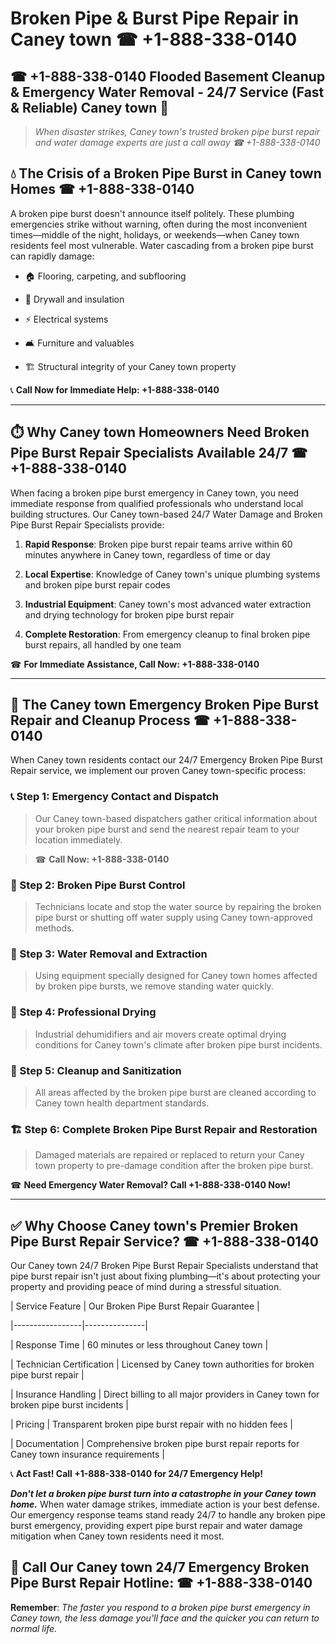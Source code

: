 # Broken Pipe & Burst Pipe Repair in Caney town ☎ +1-888-338-0140  
## ☎ +1-888-338-0140 Flooded Basement Cleanup & Emergency Water Removal - 24/7 Service (Fast & Reliable) Caney town 🚨  

> *When disaster strikes, Caney town's trusted broken pipe burst repair and water damage experts are just a call away ☎ +1-888-338-0140*  

## 💧 The Crisis of a Broken Pipe Burst in Caney town Homes ☎ +1-888-338-0140  

A broken pipe burst doesn't announce itself politely. These plumbing emergencies strike without warning, often during the most inconvenient times—middle of the night, holidays, or weekends—when Caney town residents feel most vulnerable. Water cascading from a broken pipe burst can rapidly damage:  

* 🏠 Flooring, carpeting, and subflooring  
* 🧱 Drywall and insulation  
* ⚡ Electrical systems  
* 🛋️ Furniture and valuables  
* 🏗️ Structural integrity of your Caney town property  

📞 **Call Now for Immediate Help: +1-888-338-0140**  

---  

## ⏱️ Why Caney town Homeowners Need Broken Pipe Burst Repair Specialists Available 24/7 ☎ +1-888-338-0140  

When facing a broken pipe burst emergency in Caney town, you need immediate response from qualified professionals who understand local building structures. Our Caney town-based 24/7 Water Damage and Broken Pipe Burst Repair Specialists provide:  

1. **Rapid Response**: Broken pipe burst repair teams arrive within 60 minutes anywhere in Caney town, regardless of time or day  
2. **Local Expertise**: Knowledge of Caney town's unique plumbing systems and broken pipe burst repair codes  
3. **Industrial Equipment**: Caney town's most advanced water extraction and drying technology for broken pipe burst repair  
4. **Complete Restoration**: From emergency cleanup to final broken pipe burst repairs, all handled by one team  

☎ **For Immediate Assistance, Call Now: +1-888-338-0140**  

---  

## 🔧 The Caney town Emergency Broken Pipe Burst Repair and Cleanup Process ☎ +1-888-338-0140  

When Caney town residents contact our 24/7 Emergency Broken Pipe Burst Repair service, we implement our proven Caney town-specific process:  

### 📞 Step 1: Emergency Contact and Dispatch  
> Our Caney town-based dispatchers gather critical information about your broken pipe burst and send the nearest repair team to your location immediately.  
> ☎ **Call Now: +1-888-338-0140**  

### 🚿 Step 2: Broken Pipe Burst Control  
> Technicians locate and stop the water source by repairing the broken pipe burst or shutting off water supply using Caney town-approved methods.  

### 🌊 Step 3: Water Removal and Extraction  
> Using equipment specially designed for Caney town homes affected by broken pipe bursts, we remove standing water quickly.  

### 💨 Step 4: Professional Drying  
> Industrial dehumidifiers and air movers create optimal drying conditions for Caney town's climate after broken pipe burst incidents.  

### 🧼 Step 5: Cleanup and Sanitization  
> All areas affected by the broken pipe burst are cleaned according to Caney town health department standards.  

### 🏗️ Step 6: Complete Broken Pipe Burst Repair and Restoration  
> Damaged materials are repaired or replaced to return your Caney town property to pre-damage condition after the broken pipe burst.  

☎ **Need Emergency Water Removal? Call +1-888-338-0140 Now!**  

---  

## ✅ Why Choose Caney town's Premier Broken Pipe Burst Repair Service? ☎ +1-888-338-0140  

Our Caney town 24/7 Broken Pipe Burst Repair Specialists understand that pipe burst repair isn't just about fixing plumbing—it's about protecting your property and providing peace of mind during a stressful situation.  

| Service Feature | Our Broken Pipe Burst Repair Guarantee |  
|-----------------|---------------|  
| Response Time | 60 minutes or less throughout Caney town |  
| Technician Certification | Licensed by Caney town authorities for broken pipe burst repair |  
| Insurance Handling | Direct billing to all major providers in Caney town for broken pipe burst incidents |  
| Pricing | Transparent broken pipe burst repair with no hidden fees |  
| Documentation | Comprehensive broken pipe burst repair reports for Caney town insurance requirements |  

📞 **Act Fast! Call +1-888-338-0140 for 24/7 Emergency Help!**  

***Don't let a broken pipe burst turn into a catastrophe in your Caney town home.*** When water damage strikes, immediate action is your best defense. Our emergency response teams stand ready 24/7 to handle any broken pipe burst emergency, providing expert pipe burst repair and water damage mitigation when Caney town residents need it most.  

## 📱 Call Our Caney town 24/7 Emergency Broken Pipe Burst Repair Hotline: ☎ +1-888-338-0140  

**Remember**: *The faster you respond to a broken pipe burst emergency in Caney town, the less damage you'll face and the quicker you can return to normal life.*